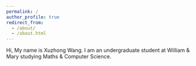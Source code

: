 ```yaml
---
permalink: /
author_profile: true
redirect_from: 
  - /about/
  - /about.html
---
```


Hi, My name is Xuzhong Wang. I am an undergraduate student at William & Mary studying Maths & Computer Science.
